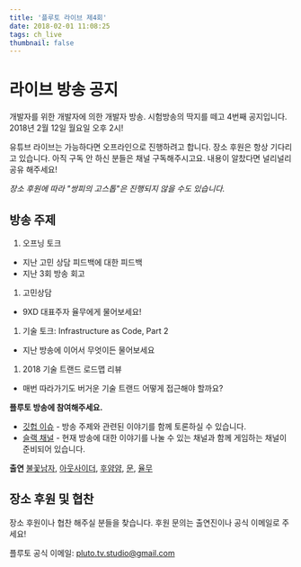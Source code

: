 ```yaml
---
title: '플루토 라이브 제4회'
date: 2018-02-01 11:08:25
tags: ch_live
thumbnail: false
---
```


# 라이브 방송 공지

개발자를 위한 개발자에 의한 개발자 방송.
시험방송의 딱지를 떼고 4번째 공지입니다.
2018년 2월 12일 월요일 오후 2시!

유튜브 라이브는 가능하다면 오프라인으로 진행하려고 합니다.
장소 후원은 항상 기다리고 있습니다.
아직 구독 안 하신 분들은 채널 구독해주시고요.
내용이 알찼다면 널리널리 공유 해주세요!

*장소 후원에 따라 "쌍피의 고스톱"은 진행되지 않을 수도 있습니다.*

## 방송 주제
1. 오프닝 토크
 - 지난 고민 상담 피드백에 대한 피드백
 - 지난 3회 방송 회고

1. 고민상담
 - 9XD 대표주자 율무에게 물어보세요!

1. 기술 토크: Infrastructure as Code, Part 2
 - 지난 방송에 이어서 무엇이든 물어보세요

1. 2018 기술 트랜드 로드맵 리뷰
 - 매번 따라가기도 버거운 기술 트랜드 어떻게 접근해야 할까요?

**플루토 방송에 참여해주세요.**
 - [깃헙 이슈][9] - 방송 주제와 관련된 이야기를 함께 토론하실 수 있습니다.
 - [슬랙 채널][10] - 현재 방송에 대한 이야기를 나눌 수 있는 채널과 함께 게임하는 채널이 준비되어 있습니다.

**출연**
[불꽃남자][1], [아웃사이더][2], [후얌얌][3], [문][4], [율무][5]

## 장소 후원 및 협찬 
장소 후원이나 협찬 해주실 분들을 찾습니다. 후원 문의는 출연진이나 공식 이메일로 주세요!

플루토 공식 이메일: [pluto.tv.studio@gmail.com](mailto:pluto.tv.studio@gmail.com)


[1]:https://github.com/miconblog
[2]:https://github.com/outsideris
[3]:https://github.com/ecleya
[4]:https://github.com/SsureyMoon
[5]:https://github.com/milooy
[9]:https://github.com/studiopluto/home/issues/20
[10]:https://join.slack.com/t/plutostudio/shared_invite/enQtMjkxODYzNjAwOTE5LTJiOTU5ZTg4OTk1ZDQxMTZmZWFmNDk3ZGQ5MzgxZmJmMTQ5N2U0N2JkNzI2NjIwMjUwN2YzMTcwMzViOGFlMmY